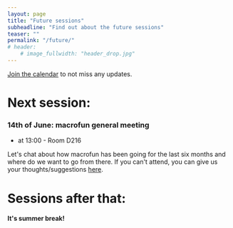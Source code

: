 ```yaml
---
layout: page
title: "Future sessions"
subheadline: "Find out about the future sessions"
teaser: ""
permalink: "/future/"
# header:
    # image_fullwidth: "header_drop.jpg"
---
```


[Join the calendar](/join/) to not miss any updates.

<!-- Share calendar events straight (create shareable calendar first: https://www.youtube.com/watch?v=LcF7w7sOjKI) -->
<!-- <a href="URL_TO_EVENT"><img src="/images/calendar_logo3.png"/></a> -->

# Next session:

### 14th of June: macrofun general meeting

 * at 13:00 - Room D216

Let's chat about how macrofun has been going for the last six months and where do we want to go from there.
If you can't attend, you can give us your thoughts/suggestions [here](https://docs.google.com/forms/d/e/1FAIpQLSfGbC82KqFeZGgnWyZGmXJaE6Lynzp_lrykhJKsC5_LwIth3A/viewform).

# Sessions after that:

#### It's summer break!